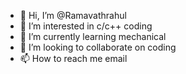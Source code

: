 - 👋 Hi, I’m @Ramavathrahul
- 👀 I’m interested in c/c++ coding
- 🌱 I’m currently learning mechanical 
- 💞️ I’m looking to collaborate on coding
- 📫 How to reach me email

<!---
Ramavathrahul/Ramavathrahul is a ✨ special ✨ repository because its `README.md` (this file) appears on your GitHub profile.
You can click the Preview link to take a look at your changes.
--->
